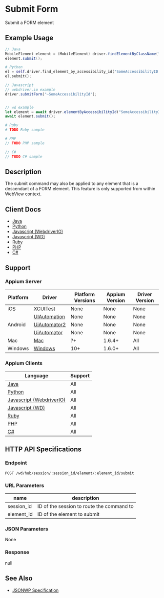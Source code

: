 # Submit Form

Submit a FORM element
## Example Usage

```java
// Java
MobileElement element = (MobileElement) driver.findElementByClassName("SomeClassName");
element.submit();

```

```python
# Python
el = self.driver.find_element_by_accessibility_id('SomeAccessibilityID')
el.submit();

```

```javascript
// Javascript
// webdriver.io example
driver.submitForm("~SomeAccessibilityId");


// wd example
let element = await driver.elementByAccessibilityId("SomeAccessibilityID");
await element.submit();

```

```ruby
# Ruby
# TODO Ruby sample

```

```php
# PHP
// TODO PHP sample

```

```csharp
// C#
// TODO C# sample

```


## Description

The submit command may also be applied to any element that is a descendant of a FORM element.
This feature is only supported from within WebView context.


## Client Docs

 * [Java](https://seleniumhq.github.io/selenium/docs/api/java/org/openqa/selenium/WebElement.html#submit--) 
 * [Python](http://selenium-python.readthedocs.io/api.html#selenium.webdriver.remote.webelement.WebElement.submit) 
 * [Javascript (WebdriverIO)](http://webdriver.io/api/action/submitForm.html) 
 * [Javascript (WD)](https://github.com/admc/wd/blob/master/lib/commands.js#L1741) 
 * [Ruby](http://www.rubydoc.info/gems/selenium-webdriver/Selenium/WebDriver/) 
 * [PHP](https://github.com/appium/php-client/) 
 * [C#](https://github.com/appium/appium-dotnet-driver/) 

## Support

### Appium Server

|Platform|Driver|Platform Versions|Appium Version|Driver Version|
|--------|----------------|------|--------------|--------------|
| iOS | [XCUITest](/docs/en/drivers/ios-xcuitest.md) | None | None | None |
|  | [UIAutomation](/docs/en/drivers/ios-uiautomation.md) | None | None | None |
| Android | [UiAutomator2](/docs/en/drivers/android-uiautomator2.md) | None | None | None |
|  | [UiAutomator](/docs/en/drivers/android-uiautomator.md) | None | None | None |
| Mac | [Mac](/docs/en/drivers/mac.md) | ?+ | 1.6.4+ | All |
| Windows | [Windows](/docs/en/drivers/windows.md) | 10+ | 1.6.0+ | All |

### Appium Clients 

|Language|Support|
|--------|-------|
|[Java](https://github.com/appium/java-client/releases/latest)| All |
|[Python](https://github.com/appium/python-client/releases/latest)| All |
|[Javascript (WebdriverIO)](http://webdriver.io/index.html)| All |
|[Javascript (WD)](https://github.com/admc/wd/releases/latest)| All |
|[Ruby](https://github.com/appium/ruby_lib/releases/latest)| All |
|[PHP](https://github.com/appium/php-client/releases/latest)| All |
|[C#](https://github.com/appium/appium-dotnet-driver/releases/latest)| All |

## HTTP API Specifications

### Endpoint

`POST /wd/hub/session/:session_id/element/:element_id/submit`

### URL Parameters

|name|description|
|----|-----------|
|session_id|ID of the session to route the command to|
|element_id|ID of the element to submit|

### JSON Parameters

None

### Response

null

## See Also

* [JSONWP Specification](https://github.com/SeleniumHQ/selenium/wiki/JsonWireProtocol#sessionsessionidelementidsubmit)
